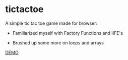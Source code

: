 # tictactoe

A simple tic tac toe game made for browser:

- Familiarized myself with Factory Functions and IIFE's

- Brushed up some more on loops and arrays 

[DEMO](https://tictactoe-edoiiduoi-candys-projects-28a65696.vercel.app/)
